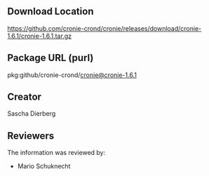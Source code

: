 ## Download Location

https://github.com/cronie-crond/cronie/releases/download/cronie-1.6.1/cronie-1.6.1.tar.gz

## Package URL (purl)

pkg:github/cronie-crond/cronie@cronie-1.6.1

## Creator

Sascha Dierberg

## Reviewers

The information was reviewed by:

* Mario Schuknecht